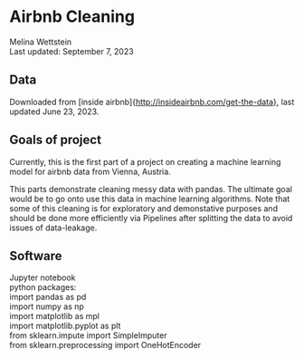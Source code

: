 # Airbnb Cleaning
Melina Wettstein <br>
Last updated: September 7, 2023

## Data
Downloaded from [inside airbnb]{http://insideairbnb.com/get-the-data}, last updated June 23, 2023. 

## Goals of project
Currently, this is the first part of a project on creating a machine learning model for airbnb data from Vienna, Austria. 

This parts demonstrate cleaning messy data with pandas. The ultimate goal would be to go onto use this data in machine learning algorithms. Note that some of this cleaning is for exploratory and demonstative purposes and should be done more efficiently via Pipelines after splitting the data to avoid issues of data-leakage. 

## Software
Jupyter notebook <br>
python packages: <br>
import pandas as pd<br>
import numpy as np<br>
import matplotlib as mpl<br>
import matplotlib.pyplot as plt<br>
from sklearn.impute import SimpleImputer <br>
from sklearn.preprocessing import OneHotEncoder
